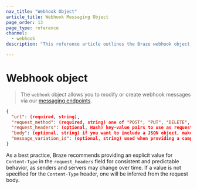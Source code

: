 ```yaml
---
nav_title: "Webhook Object"
article_title: Webhook Messaging Object
page_order: 13
page_type: reference
channel: 
  - webhook
description: "This reference article outlines the Braze webhook object."

---
```


# Webhook object

> The `webhook` object allows you to modify or create webhook messages via our [messaging endpoints]({{site.baseurl}}/api/endpoints/messaging).

```json
{
  "url": (required, string),
  "request_method": (required, string) one of "POST", "PUT", "DELETE", or "GET",
  "request_headers": (optional, Hash) key-value pairs to use as request headers,
  "body": (optional, string) if you want to include a JSON object, make sure to escape quotes and backslashes,
  "message_variation_id": (optional, string) used when providing a campaign_id to specify which message variation this message should be tracked under
}
```

As a best practice, Braze recommends providing an explicit value for `Content-Type` in the `request_headers` field for consistent and predictable behavior, as senders and servers may change over time. If a value is not specified for the `Content-Type` header, one will be inferred from the request body.
